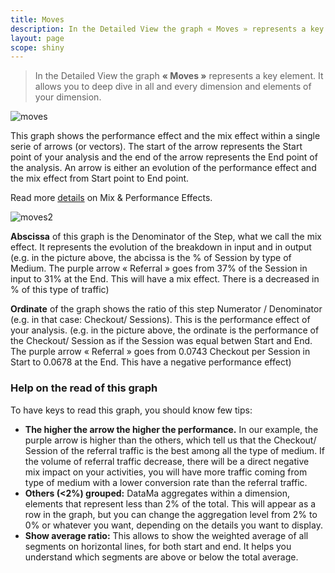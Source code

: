 ```yaml
---
title: Moves
description: In the Detailed View the graph « Moves » represents a key element. It allows you to deep dive in all and every dimension and elements of your dimension.
layout: page
scope: shiny
---
```


> In the Detailed View the graph **« Moves »** represents a key element. It allows you to deep dive in all and every dimension and elements of your dimension.

![moves]({{site.url}}/{{site.baseurl}}/core_app/compare/web_application/dashboard/detailed_view/images/Compare-Moves.png)

This graph shows the performance effect and the mix effect within a single serie of arrows (or vectors). The start of the arrow represents the Start point of your analysis and the end of the arrow represents the End point of the analysis. An arrow is either an evolution of the performance effect and the mix effect from Start point to End point.

Read more [details]({{site.url}}/{{site.baseurl}}/core_app/compare/model/dimensions) on Mix & Performance Effects.

![moves2]({{site.url}}/{{site.baseurl}}/core_app/compare/web_application/dashboard/detailed_view/images/Moves2-1024x525.png)

**Abscissa** of this graph is the Denominator of the Step, what we call the mix effect. It represents the evolution of the breakdown in input and in output (e.g. in the picture above, the abcissa is the % of Session by type of Medium. The purple arrow « Referral » goes from 37% of the Session in input to 31% at the End. This will have a mix effect. There is a decreased in % of this type of traffic)

**Ordinate** of the graph shows the ratio of this step Numerator / Denominator (e.g. in that case: Checkout/ Sessions). This is the performance effect of your analysis. (e.g. in the picture above, the ordinate is the performance of the Checkout/ Session as if the Session was equal betwen Start and End. The purple arrow « Referral » goes from 0.0743 Checkout per Session in Start to 0.0678 at the End. This have a negative performance effect)

### Help on the read of this graph

To have keys to read this graph, you should know few tips:

* **The higher the arrow the higher the performance.** In our example, the purple arrow is higher than the others, which tell us that the Checkout/ Session of the referral traffic is the best among all the type of medium. If the volume of referral traffic decrease, there will be a direct negative mix impact on your activities, you will have more traffic coming from type of medium with a lower conversion rate than the referral traffic.
* **Others (<2%) grouped:** DataMa aggregates within a dimension, elements that represent less than 2% of the total. This will appear as a row in the graph, but you can change the aggregation level from 2% to 0% or whatever you want, depending on the details you want to display.
* **Show average ratio:** This allows to show the weighted average of all segments on horizontal lines, for both start and end. It helps you understand which segments are above or below the total average.

